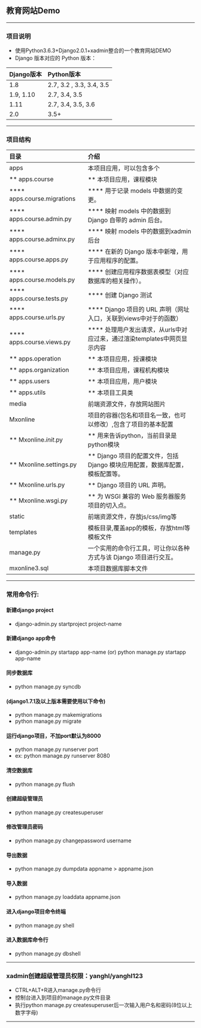 ## 教育网站Demo
--------------------------------------------------------------------------------------------------------------------------
### 项目说明
- 使用Python3.6.3+Django2.0.1+xadmin整合的一个教育网站DEMO
- Django 版本对应的 Python 版本：

|Django版本          |Python版本                                      |
|:------             |:--------------------                           |
|1.8                 |2.7, 3.2 , 3.3, 3.4, 3.5                        |
|1.9, 1.10           |2.7, 3.4, 3.5                                   | 
|1.11                |2.7, 3.4, 3.5, 3.6                              | 
|2.0                 |3.5+                                            | 
--------------------------------------------------------------------------------------------------------------------------
### 项目结构
|目录                                    |介绍                                                                           |
|:------                                 |:--------------------                                                          |
|apps                                    |本项目应用，可以包含多个                                                       |
|** apps.course                          |** 本项目应用，课程模块                                                        | 
|**** apps.course.migrations             |**** 用于记录 models 中数据的变更。                                            | 
|**** apps.course.admin.py               |**** 映射 models 中的数据到 Django 自带的 admin 后台。                         | 
|**** apps.course.adminx.py              |**** 映射 models 中的数据到xadmin后台                                          | 
|**** apps.course.apps.py                |**** 在新的 Django 版本中新增，用于应用程序的配置。                            | 
|**** apps.course.models.py              |**** 创建应用程序数据表模型（对应数据库的相关操作）。                          | 
|**** apps.course.tests.py               |**** 创建 Django 测试                                                          | 
|**** apps.course.urls.py                |**** Django 项目的 URL 声明（网址入口，关联到views中对于的函数）               | 
|**** apps.course.views.py               |**** 处理用户发出请求，从urls中对应过来，通过渲染templates中网页显示内容       | 
|** apps.operation                       |** 本项目应用，授课模块                                                        |
|** apps.organization                    |** 本项目应用，课程机构模块                                                    |
|** apps.users                           |** 本项目应用，用户模块                                                        |
|** apps.utils                           |** 本项目工具类                                                                | 
|media                                   |前端资源文件，存放网站图片                                                     |
|Mxonline                                |项目的容器(包名和项目名一致，也可以修改）,包含了项目的基本配置                 |
|** Mxonline._init_.py                   |** 用来告诉python，当前目录是python模块                                        |
|** Mxonline.settings.py                 |** Django 项目的配置文件，包括 Django 模块应用配置，数据库配置，模板配置等。   |
|** Mxonline.urls.py                     |** Django 项目的 URL 声明。                                                    |
|** Mxonline.wsgi.py                     |** 为 WSGI 兼容的 Web 服务器服务项目的切入点。                                 |
|static                                  |前端资源文件，存放js/css/img等                                                 |
|templates                               |模板目录,覆盖app的模板，存放html等模板文件                                     |
|manage.py                               |一个实用的命令行工具，可让你以各种方式与该 Django 项目进行交互。               |
|mxonline3.sql                           |本项目数据库脚本文件                                                           |
--------------------------------------------------------------------------------------------------------------------------
### 常用命令行:
#### 新建django project
- django-admin.py startproject project-name
#### 新建django app命令
- django-admin.py startapp app-name (or) python manage.py startapp app-name
#### 同步数据库
- python manage.py syncdb
#### (django1.7.1及以上版本需要使用以下命令)
- python manage.py makemigrations
- python manage.py migrate
#### 运行django项目，不加port默认为8000
- python manage.py runserver port
- ex: python manage.py runserver 8080
#### 清空数据库
- python manage.py flush
#### 创建超级管理员
- python manage.py createsuperuser
#### 修改管理员密码
- python manage.py changepassword username
#### 导出数据
- python manage.py dumpdata appname > appname.json
#### 导入数据
- python manage.py loaddata appname.json
#### 进入django项目命令终端
- python manage.py shell
#### 进入数据库命令行
- python manage.py dbshell
--------------------------------------------------------------------------------------------------------------------------
### xadmin创建超级管理员权限：yanghl/yanghl123
* CTRL+ALT+R进入manage.py命令行
* 控制台进入到项目的manage.py文件目录
* 执行python manage.py createsuperuser后一次输入用户名和密码(8位以上数字字母)
--------------------------------------------------------------------------------------------------------------------------


